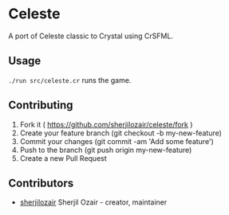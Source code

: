 # Celeste

A port of Celeste classic to Crystal using CrSFML.

## Usage

`./run src/celeste.cr` runs the game.

## Contributing

1. Fork it ( https://github.com/sherjilozair/celeste/fork )
2. Create your feature branch (git checkout -b my-new-feature)
3. Commit your changes (git commit -am 'Add some feature')
4. Push to the branch (git push origin my-new-feature)
5. Create a new Pull Request

## Contributors

- [sherjilozair](https://github.com/sherjilozair) Sherjil Ozair - creator, maintainer
